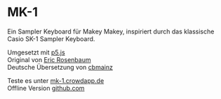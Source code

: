 MK-1
====

Ein Sampler Keyboard für Makey Makey, inspiriert durch das klassische Casio SK-1 Sampler Keyboard. 

Umgesetzt mit [p5.js](https://p5js.org)  
Original von [Eric Rosenbaum](https://www.ericrosenbaum.com/mk1-sampler/)  
Deutsche Übersetzung von [cbmainz](https://github.com/cbmainz/MK-1) 

Teste es unter [mk-1.crowdapp.de](https://mk-1.crowdapp.de/)  
Offline Version [github.com](https://github.com/medienundbildung-com/MK-1-Offline)
